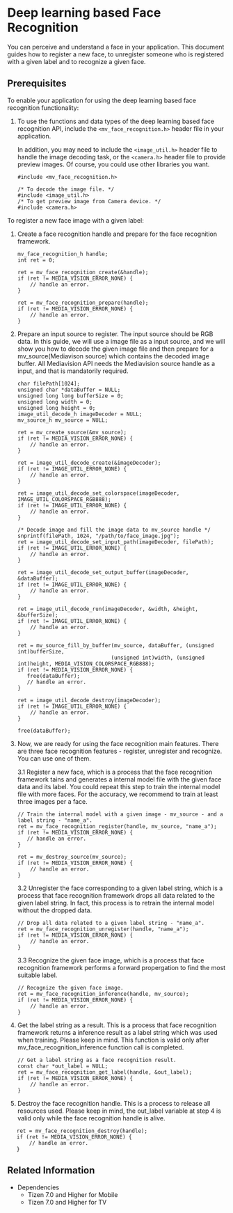 # Deep learning based Face Recognition

You can perceive and understand a face in your application.
This document guides how to register a new face, to unregister someone who is registered
with a given label and to recognize a given face.

## Prerequisites

To enable your application for using the deep learning based face recognition functionality:

1. To use the functions and data types of the deep learning based face recognition API, include the `<mv_face_recognition.h>` header file in your application.

   In addition, you may need to include the `<image_util.h>` header file to handle the image decoding task, or the `<camera.h>` header file to provide preview images.
   Of course, you could use other libraries you want.

   ```
   #include <mv_face_recognition.h>

   /* To decode the image file. */
   #include <image_util.h>
   /* To get preview image from Camera device. */
   #include <camera.h>
   ```

To register a new face image with a given label:

1. Create a face recognition handle and prepare for the face recognition framework.

   ```
   mv_face_recognition_h handle;
   int ret = 0;

   ret = mv_face_recognition_create(&handle);
   if (ret != MEDIA_VISION_ERROR_NONE) {
       // handle an error.
   }

   ret = mv_face_recognition_prepare(handle);
   if (ret != MEDIA_VISION_ERROR_NONE) {
       // handle an error.
   }
   ```

2. Prepare an input source to register. The input source should be RGB data. In this guide,
   we will use a image file as a input source, and we will show you how to decode the given image file
   and then prepare for a mv_source(Mediavison source) which contains the decoded image buffer.
   All Mediavision API needs the Mediavision source handle as a input, and that is mandatorily required.

   ```
   char filePath[1024];
   unsigned char *dataBuffer = NULL;
   unsigned long long bufferSize = 0;
   unsigned long width = 0;
   unsigned long height = 0;
   image_util_decode_h imageDecoder = NULL;
   mv_source_h mv_source = NULL;

   ret = mv_create_source(&mv_source);
   if (ret != MEDIA_VISION_ERROR_NONE) {
       // handle an error.
   }

   ret = image_util_decode_create(&imageDecoder);
   if (ret != IMAGE_UTIL_ERROR_NONE) {
       // handle an error.
   }

   ret = image_util_decode_set_colorspace(imageDecoder, IMAGE_UTIL_COLORSPACE_RGB888);
   if (ret != IMAGE_UTIL_ERROR_NONE) {
       // handle an error.
   }

   /* Decode image and fill the image data to mv_source handle */
   snprintf(filePath, 1024, "/path/to/face_image.jpg");
   ret = image_util_decode_set_input_path(imageDecoder, filePath);
   if (ret != IMAGE_UTIL_ERROR_NONE) {
       // handle an error.
   }

   ret = image_util_decode_set_output_buffer(imageDecoder, &dataBuffer);
   if (ret != IMAGE_UTIL_ERROR_NONE) {
       // handle an error.
   }

   ret = image_util_decode_run(imageDecoder, &width, &height, &bufferSize);
   if (ret != IMAGE_UTIL_ERROR_NONE) {
       // handle an error.
   }

   ret = mv_source_fill_by_buffer(mv_source, dataBuffer, (unsigned int)bufferSize,
                                 (unsigned int)width, (unsigned int)height, MEDIA_VISION_COLORSPACE_RGB888);
   if (ret != MEDIA_VISION_ERROR_NONE) {
      free(dataBuffer);
	  // handle an error.
   }

   ret = image_util_decode_destroy(imageDecoder);
   if (ret != IMAGE_UTIL_ERROR_NONE) {
       // handle an error.
   }

   free(dataBuffer);
   ```

3. Now, we are ready for using the face recognition main features. There are three face recognition features - register, unregister and recognize.
   You can use one of them.
 
   3.1 Register a new face, which is a process that the face recognition framework tains and generates
       a internal model file with the given face data and its label. You could repeat this step to train
	   the internal model file with more faces. For the accuracy, we recommend to train at least three images per a face.

   ```
   // Train the internal model with a given image - mv_source - and a label string - "name_a".
   ret = mv_face_recognition_register(handle, mv_source, "name_a");
   if (ret != MEDIA_VISION_ERROR_NONE) {
      // handle an error.
   }

   ret = mv_destroy_source(mv_source);
   if (ret != MEDIA_VISION_ERROR_NONE) {
       // handle an error.
   }
   ```

   3.2 Unregister the face corresponding to a given label string, which is a process that face
       recognition framework drops all data related to the given label string. In fact, this process is to retrain the internal model
       without the dropped data.

   ```
   // Drop all data related to a given label string - "name_a".
   ret = mv_face_recognition_unregister(handle, "name_a");
   if (ret != MEDIA_VISION_ERROR_NONE) {
       // handle an error.
   }
   ```

   3.3 Recognize the given face image, which is a process that face recognition framework performs a forward propergation to find the most suitable label.

   ```
   // Recognize the given face image.
   ret = mv_face_recognition_inference(handle, mv_source);
   if (ret != MEDIA_VISION_ERROR_NONE) {
       // handle an error.
   }
   ```

4. Get the label string as a result. This is a process that face recognition framework returns a inference result as a label string
   which was used when training. Please keep in mind. This function is valid only after mv_face_recognition_inference function call is completed.

   ```
   // Get a label string as a face recognition result.
   const char *out_label = NULL;
   ret = mv_face_recognition_get_label(handle, &out_label);
   if (ret != MEDIA_VISION_ERROR_NONE) {
       // handle an error.
   }
   ```

5. Destroy the face recognition handle. This is a process to release all resources used. Please keep in mind, the out_label variable at step 4 is valid
   only while the face recognition handle is alive.

```
   ret = mv_face_recognition_destroy(handle);
   if (ret != MEDIA_VISION_ERROR_NONE) {
       // handle an error.
   }
```

## Related Information
- Dependencies
  - Tizen 7.0 and Higher for Mobile
  - Tizen 7.0 and Higher for TV